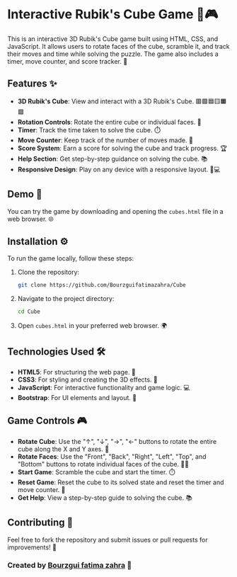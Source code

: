 # Interactive Rubik's Cube Game 🧩🎮

This is an interactive 3D Rubik's Cube game built using HTML, CSS, and JavaScript. It allows users to rotate faces of the cube, scramble it, and track their moves and time while solving the puzzle. The game also includes a timer, move counter, and score tracker. 🎯

## Features ✨

- **3D Rubik's Cube**: View and interact with a 3D Rubik's Cube. 🟥🟩🟦🟨🟧🟩
- **Rotation Controls**: Rotate the entire cube or individual faces. 🔄
- **Timer**: Track the time taken to solve the cube. ⏱️
- **Move Counter**: Keep track of the number of moves made. 🔢
- **Score System**: Earn a score for solving the cube and track progress. 🏆
- **Help Section**: Get step-by-step guidance on solving the cube. 📚
- **Responsive Design**: Play on any device with a responsive layout. 📱💻

## Demo 🎥

You can try the game by downloading and opening the `cubes.html` file in a web browser. 🌐

## Installation ⚙️

To run the game locally, follow these steps:

1. Clone the repository:

   ```bash
   git clone https://github.com/Bourzguifatimazahra/Cube
   ```

2. Navigate to the project directory:

   ```bash
   cd Cube
   ```

3. Open `cubes.html` in your preferred web browser. 🌍

## Technologies Used 🛠️

- **HTML5**: For structuring the web page. 📝
- **CSS3**: For styling and creating the 3D effects. 🎨
- **JavaScript**: For interactive functionality and game logic. 💻
- **Bootstrap**: For UI elements and layout. 🧱

## Game Controls 🎮

- **Rotate Cube**: Use the "↑", "↓", "→", "←" buttons to rotate the entire cube along the X and Y axes. 🔄
- **Rotate Faces**: Use the "Front", "Back", "Right", "Left", "Top", and "Bottom" buttons to rotate individual faces of the cube. 🔄🧩
- **Start Game**: Scramble the cube and start the timer. ⏱️
- **Reset Game**: Reset the cube to its solved state and reset the timer and move counter. 🔄
- **Get Help**: View a step-by-step guide to solving the cube. 📚

## Contributing 🤝

Feel free to fork the repository and submit issues or pull requests for improvements! 🚀

### Created by [Bourzgui fatima zahra](https://github.com//Bourzguifatimazahra) 👋
```
